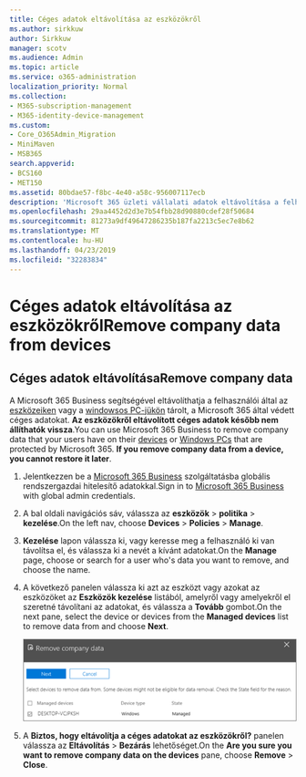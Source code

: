 ```yaml
---
title: Céges adatok eltávolítása az eszközökről
ms.author: sirkkuw
author: Sirkkuw
manager: scotv
ms.audience: Admin
ms.topic: article
ms.service: o365-administration
localization_priority: Normal
ms.collection:
- M365-subscription-management
- M365-identity-device-management
ms.custom:
- Core_O365Admin_Migration
- MiniMaven
- MSB365
search.appverid:
- BCS160
- MET150
ms.assetid: 80bdae57-f8bc-4e40-a58c-956007117ecb
description: 'Microsoft 365 üzleti vállalati adatok eltávolítása a felhasználói eszközök vagy a Windows PC-k használatának elsajátítása. '
ms.openlocfilehash: 29aa4452d2d3e7b54fbb28d90880cdef28f50684
ms.sourcegitcommit: 81273a9df49647286235b187fa2213c5ec7e8b62
ms.translationtype: MT
ms.contentlocale: hu-HU
ms.lasthandoff: 04/23/2019
ms.locfileid: "32283834"
---
```

# <a name="remove-company-data-from-devices"></a><span data-ttu-id="f37bb-103">Céges adatok eltávolítása az eszközökről</span><span class="sxs-lookup"><span data-stu-id="f37bb-103">Remove company data from devices</span></span>

## <a name="remove-company-data"></a><span data-ttu-id="f37bb-104">Céges adatok eltávolítása</span><span class="sxs-lookup"><span data-stu-id="f37bb-104">Remove company data</span></span>

<span data-ttu-id="f37bb-p101">A Microsoft 365 Business segítségével eltávolíthatja a felhasználói által az [eszközeiken](app-protection-settings-for-android-and-ios.md) vagy a [windowsos PC-jükön](protection-settings-for-windows-10-devices.md) tárolt, a Microsoft 365 által védett céges adatokat. **Az eszközökről eltávolított céges adatok később nem állíthatók vissza**.</span><span class="sxs-lookup"><span data-stu-id="f37bb-p101">You can use Microsoft 365 Business to remove company data that your users have on their [devices](app-protection-settings-for-android-and-ios.md) or [Windows PCs](protection-settings-for-windows-10-devices.md) that are protected by Microsoft 365. **If you remove company data from a device, you cannot restore it later**.</span></span> 
  
1. <span data-ttu-id="f37bb-107">Jelentkezzen be a [Microsoft 365 Business](https://portal.office.com) szolgáltatásba globális rendszergazdai hitelesítő adatokkal.</span><span class="sxs-lookup"><span data-stu-id="f37bb-107">Sign in to [Microsoft 365 Business](https://portal.office.com) with global admin credentials.</span></span> 
    
2. <span data-ttu-id="f37bb-108">A bal oldali navigációs sáv, válassza az **eszközök** \> **politika** \> **kezelése**.</span><span class="sxs-lookup"><span data-stu-id="f37bb-108">On the left nav, choose **Devices** \> **Policies** \> **Manage**.</span></span>
  
3. <span data-ttu-id="f37bb-109">**Kezelése** lapon válassza ki, vagy keresse meg a felhasználó ki van távolítsa el, és válassza ki a nevét a kívánt adatokat.</span><span class="sxs-lookup"><span data-stu-id="f37bb-109">On the **Manage** page, choose or search for a user who's data you want to remove, and choose the name.</span></span> 
    
4. <span data-ttu-id="f37bb-110">A következő panelen válassza ki azt az eszközt vagy azokat az eszközöket az **Eszközök kezelése** listából, amelyről vagy amelyekről el szeretné távolítani az adatokat, és válassza a **Tovább** gombot.</span><span class="sxs-lookup"><span data-stu-id="f37bb-110">On the next pane, select the device or devices from the **Managed devices** list to remove data from and choose **Next**.</span></span> 
    
    ![On the remove comapany data pane, select the device from which you want to remove the data.](media/f3725ff9-ebdb-4c13-9523-b2df362640cf.png)
  
5. <span data-ttu-id="f37bb-112">A **Biztos, hogy eltávolítja a céges adatokat az eszközökről?** panelen válassza az **Eltávolítás** \> **Bezárás** lehetőséget.</span><span class="sxs-lookup"><span data-stu-id="f37bb-112">On the **Are you sure you want to remove company data on the devices** pane, choose **Remove** \> **Close**.</span></span>
    


